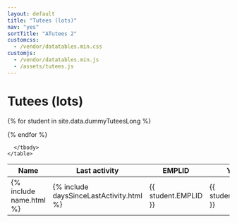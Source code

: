```yaml
---
layout: default
title: "Tutees (lots)"
nav: "yes"
sortTitle: "ATutees 2"
customcss:
  - /vendor/datatables.min.css
customjs:
  - /vendor/datatables.min.js
  - /assets/tutees.js
---
```


<div class="container main">
  <h1>Tutees (lots)</h1>

  <table class="table table-hover table-sm" id="DataTable">
    <thead class="thead-dark">
      <tr>
        <th scope="col">Name</th>
        <th scope="col" >Last activity</th>
        <!--<th style="width: 6em"> </th> -->
        <!--<th scope="col">Engage</th>-->
        <th scope="col">EMPLID</th>
        <th scope="col">Yr</th>
        <th scope="col">Course</th>        
        <th scope="col">Status</th>
        <!-- <th scope="col"></th>  -->
      </tr>
    </thead>
    <tbody>

{% for student in site.data.dummyTuteesLong %}
      <tr>
        <td class="nowrap">{% include name.html %}</td>
        <td class="nowrap">{% include daysSinceLastActivity.html %}</td>
        <!--<td>{{ student.Engagement }}</td>-->
        <td>{{ student.EMPLID }}</td>
        <td>{{ student.Year }}</td>
        <td>{{ student.Course }}</td>
        <td class="nowrap">{% include status.html %}</td>
        <!-- <td><i class="fas fa-chevron-circle-right"></i></td> -->
      </tr>
{% endfor %}

      </tbody>
    </table>

</div>

